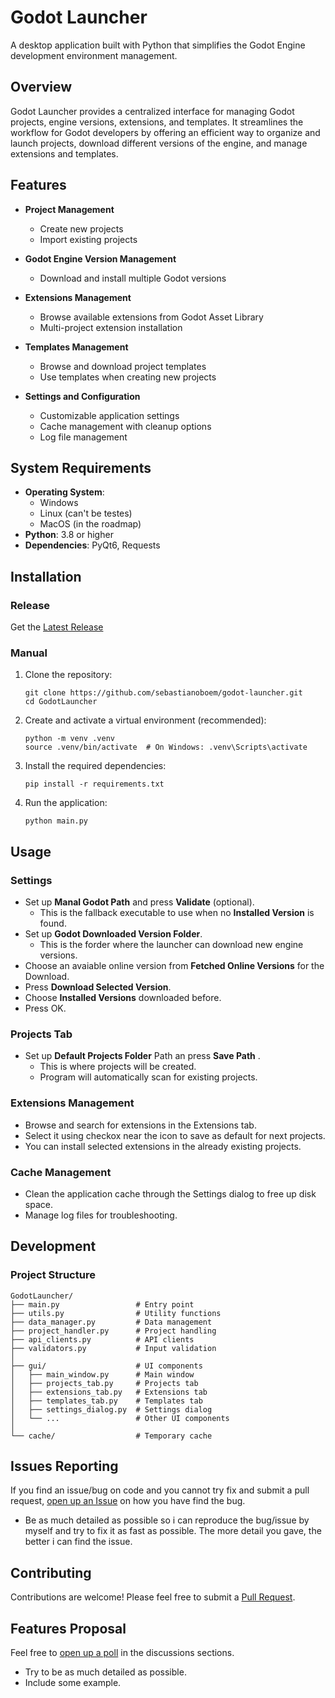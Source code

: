 # Godot Launcher

A desktop application built with Python that simplifies the Godot Engine development environment management.

## Overview

Godot Launcher provides a centralized interface for managing Godot projects, engine versions, extensions, and templates. It streamlines the workflow for Godot developers by offering an efficient way to organize and launch projects, download different versions of the engine, and manage extensions and templates.

## Features

- **Project Management**
  - Create new projects
  - Import existing projects

- **Godot Engine Version Management**
  - Download and install multiple Godot versions

- **Extensions Management**
  - Browse available extensions from Godot Asset Library
  - Multi-project extension installation

- **Templates Management**
  - Browse and download project templates
  - Use templates when creating new projects

- **Settings and Configuration**
  - Customizable application settings
  - Cache management with cleanup options
  - Log file management

## System Requirements

- **Operating System**: 
  - Windows 
  - Linux (can't be testes)
  - MacOS (in the roadmap)
- **Python**: 3.8 or higher
- **Dependencies**: PyQt6, Requests

## Installation

### Release

Get the [Latest Release](https://github.com/sebastianoboem/godot-launcher/releases/latest)

### Manual

1. Clone the repository:
   ```
   git clone https://github.com/sebastianoboem/godot-launcher.git
   cd GodotLauncher
   ```

2. Create and activate a virtual environment (recommended):
   ```
   python -m venv .venv
   source .venv/bin/activate  # On Windows: .venv\Scripts\activate
   ```

3. Install the required dependencies:
   ```
   pip install -r requirements.txt
   ```

4. Run the application:
   ```
   python main.py
   ```

## Usage

### Settings
- Set up **Manal Godot Path** and press **Validate** (optional).
  - This is the fallback executable to use when no **Installed Version** is found.
- Set up **Godot Downloaded Version Folder**.
  - This is the forder where the launcher can download new engine versions.
- Choose an avaiable online version from **Fetched Online Versions** for the Download.
- Press **Download Selected Version**.
- Choose **Installed Versions** downloaded before.
- Press OK.

### Projects Tab
  - Set up **Default Projects Folder** Path an press **Save Path** .
    - This is where projects will be created.
    - Program will automatically scan for existing projects.

### Extensions Management
- Browse and search for extensions in the Extensions tab.
- Select it using checkox near the icon to save as default for next projects.
- You can install selected extensions in the already existing projects.

### Cache Management
- Clean the application cache through the Settings dialog to free up disk space.
- Manage log files for troubleshooting.

## Development

### Project Structure
```
GodotLauncher/
├── main.py                 # Entry point
├── utils.py                # Utility functions
├── data_manager.py         # Data management
├── project_handler.py      # Project handling
├── api_clients.py          # API clients
├── validators.py           # Input validation
│
├── gui/                    # UI components
│   ├── main_window.py      # Main window
│   ├── projects_tab.py     # Projects tab
│   ├── extensions_tab.py   # Extensions tab
│   ├── templates_tab.py    # Templates tab
│   ├── settings_dialog.py  # Settings dialog
│   └── ...                 # Other UI components
│
└── cache/                  # Temporary cache
```

## Issues Reporting

If you find an issue/bug on code and you cannot try fix and submit a pull request, [open up an Issue](https://github.com/sebastianoboem/godot-launcher/issues/new/choose) on how you have find the bug.
  - Be as much detailed as possible so i can reproduce the bug/issue by myself and try to fix it as fast as possible. The more detail you gave, the better i can find the issue.

## Contributing

Contributions are welcome! Please feel free to submit a [Pull Request](https://github.com/sebastianoboem/godot-launcher/pulls).

## Features Proposal

Feel free to [open up a poll](https://github.com/sebastianoboem/godot-launcher/discussions/new?category=polls) in the discussions sections.
  - Try to be as much detailed as possible.
  - Include some example.

